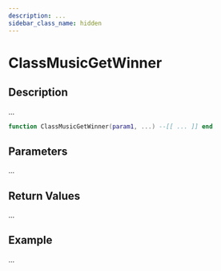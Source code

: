 ```yaml
---
description: ...
sidebar_class_name: hidden
---
```


# ClassMusicGetWinner

## Description

...

```lua
function ClassMusicGetWinner(param1, ...) --[[ ... ]] end
```

## Parameters

...

## Return Values

...

## Example

...

